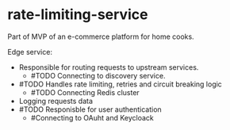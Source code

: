 # rate-limiting-service

Part of MVP of an e-commerce platform for home cooks. 


Edge service:
   - Responsible for routing requests to upstream services.
     - #TODO Connecting to discovery service.
   - #TODO Handles rate limiting, retries and circuit breaking logic
     - #TODO Connecting Redis cluster
   - Logging requests data
   - #TODO Responisble for user authentication
     - #Connecting to OAuht and Keycloack